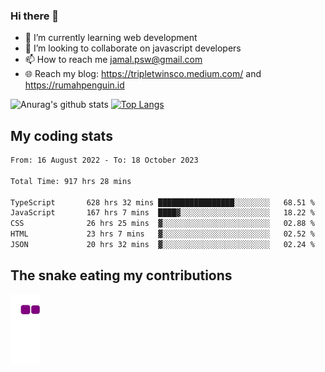 ### Hi there 👋

<!--
**padepokanpenguin/padepokanpenguin** is a ✨ _special_ ✨ repository because its `README.md` (this file) appears on your GitHub profile.
-->

- 🌱 I’m currently learning  web development
- 👯 I’m looking to collaborate on javascript developers
- 📫 How to reach me jamal.psw@gmail.com
- 🌐 Reach my blog:
   https://tripletwinsco.medium.com/ and
   https://rumahpenguin.id

![Anurag's github stats](https://github-readme-stats.vercel.app/api?username=padepokanpenguin&count_private=true&disable_animations=false&show_icons=true&theme=default)
[![Top Langs](https://github-readme-stats.vercel.app/api/top-langs/?username=padepokanpenguin&theme=default&layout=compact)](https://github.com/padepokanpenguin)

## My coding stats

<!--START_SECTION:waka-->

```txt
From: 16 August 2022 - To: 18 October 2023

Total Time: 917 hrs 28 mins

TypeScript       628 hrs 32 mins █████████████████░░░░░░░░   68.51 %
JavaScript       167 hrs 7 mins  ████▓░░░░░░░░░░░░░░░░░░░░   18.22 %
CSS              26 hrs 25 mins  ▓░░░░░░░░░░░░░░░░░░░░░░░░   02.88 %
HTML             23 hrs 7 mins   ▓░░░░░░░░░░░░░░░░░░░░░░░░   02.52 %
JSON             20 hrs 32 mins  ▓░░░░░░░░░░░░░░░░░░░░░░░░   02.24 %
```

<!--END_SECTION:waka-->


## The snake eating my contributions
![snake gif](https://github.com/padepokanpenguin/padepokanpenguin/blob/output/github-contribution-grid-snake.gif)
